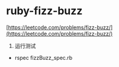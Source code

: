 # ruby-fizz-buzz

[https://leetcode.com/problems/fizz-buzz/](https://leetcode.com/problems/fizz-buzz/)


1. 运行测试
  - rspec fizzBuzz_spec.rb 
